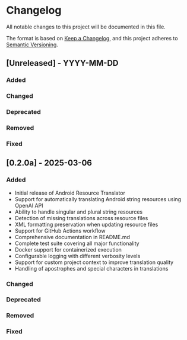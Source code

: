 # Changelog
All notable changes to this project will be documented in this file.

The format is based on [Keep a Changelog](https://keepachangelog.com/en/1.0.0/),
and this project adheres to [Semantic Versioning](https://semver.org/spec/v2.0.0.html).

## [Unreleased] - YYYY-MM-DD

### Added

### Changed

### Deprecated

### Removed

### Fixed

## [0.2.0a] - 2025-03-06

### Added
* Initial release of Android Resource Translator
* Support for automatically translating Android string resources using OpenAI API
* Ability to handle singular and plural string resources
* Detection of missing translations across resource files
* XML formatting preservation when updating resource files
* Support for GitHub Actions workflow
* Comprehensive documentation in README.md
* Complete test suite covering all major functionality
* Docker support for containerized execution
* Configurable logging with different verbosity levels
* Support for custom project context to improve translation quality
* Handling of apostrophes and special characters in translations

### Changed

### Deprecated

### Removed

### Fixed
